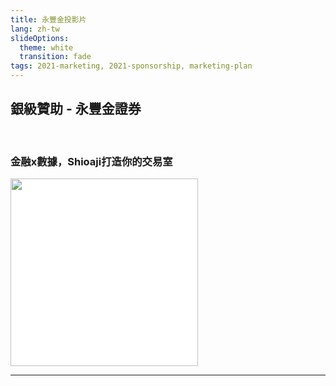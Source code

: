 ```yaml
---
title: 永豐金投影片
lang: zh-tw
slideOptions:
  theme: white
  transition: fade
tags: 2021-marketing, 2021-sponsorship, marketing-plan 
---
```


<style>
.reveal section img {
    border: none;
    box-shadow: none;
}
</style>


## 銀級贊助 - 永豐金證券
<br>

### 金融x數據，Shioaji打造你的交易室

<!-- TODO 先用去年的 Logo 等廠商給 Logo 後再更新成今年的 -->
<img style="height: 300px; background-color: #FFFFFF;" src="https://storage.googleapis.com/pycontw-static/sponsors/%E6%B0%B8%E8%B1%90%E9%87%91%E8%AD%89%E5%88%B8%E8%82%A1%E4%BB%BD%E6%9C%89%E9%99%90%E5%85%AC%E5%8F%B8/untitled.png">

<!-- .slide: data-background="#f7f5fa" -->

---